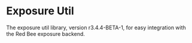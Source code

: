 # Exposure Util

The exposure util library, version r3.4.4-BETA-1, for easy integration with the Red Bee exposure backend.